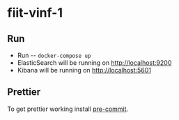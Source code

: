# fiit-vinf-1

## Run

- Run -- `docker-compose up`
- ElasticSearch will be running on [http://localhost:9200](http://localhost:9200)
- Kibana will be running on [http://localhost:5601](http://localhost:5601)

## Prettier

To get prettier working install [pre-commit](https://pre-commit.com/#install).
